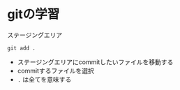 # gitの学習

ステージングエリア

```
git add .
```

- ステージングエリアにcommitしたいファイルを移動する
- commitするファイルを選択
- `.` は全てを意味する